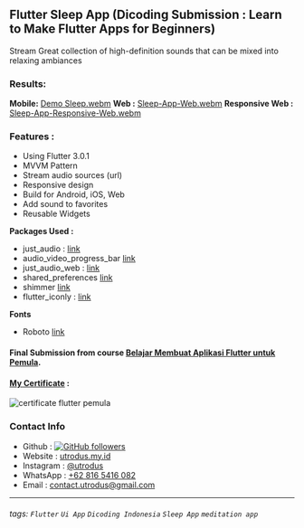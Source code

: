 ## Flutter Sleep App (Dicoding Submission : Learn to Make Flutter Apps for Beginners)
Stream Great collection of high-definition sounds that can be mixed into relaxing ambiances

### Results:
**Mobile:**
[Demo Sleep.webm](https://user-images.githubusercontent.com/24326642/181683150-56d0900b-143a-4810-97ce-4022576a536b.webm)
**Web :**
[Sleep-App-Web.webm](https://user-images.githubusercontent.com/24326642/181690163-ac6ce1d3-7471-46c0-8f6a-ec342f7d7ea0.webm)
**Responsive Web :**
[Sleep-App-Responsive-Web.webm](https://user-images.githubusercontent.com/24326642/181690203-a2138b36-7b5d-4d06-85cd-4f5989c0e67c.webm)

### Features : 
- Using Flutter 3.0.1
- MVVM Pattern
- Stream audio sources (url)
- Responsive design 
- Build for Android, iOS, Web
- Add sound to favorites
- Reusable Widgets

**Packages Used :**
- just_audio : [link](https://pub.dev/packages/just_audio)
- audio_video_progress_bar [link](https://pub.dev/packages/audio_video_progress_bar)
- just_audio_web : [link](https://pub.dev/packages/just_audio_web)
- shared_preferences [link](https://pub.dev/packages/shared_preferences)
- shimmer [link](https://pub.dev/packages/shimmer)
- flutter_iconly : [link](https://pub.dev/packages/flutter_iconly)

**Fonts**
- Roboto [link](https://fonts.google.com/specimen/Roboto?query=roboto)

#### Final Submission from course [Belajar Membuat Aplikasi Flutter untuk Pemula](https://www.dicoding.com/academies/159).
#### [My Certificate](https://www.dicoding.com/certificates/0LZ019MYKP65) : 
![certificate flutter pemula](https://user-images.githubusercontent.com/24326642/181682739-112c0aa8-f995-4130-aecb-4064283af8ba.png)

### Contact Info
- Github : [![GitHub followers](https://img.shields.io/github/followers/utrodus.svg?style=social&label=Follow&maxAge=2592000)](https://github.com/utrodus?tab=followers) 
- Website : [utrodus.my.id](https://utrodus.my.id)
- Instagram : [@utrodus](https://www.instagram.com/utrodus)
- WhatsApp : [+62 816 5416 082](https://wa.me/628165416082)
- Email : [contact.utrodus@gmail.com](mailto:contact.utrodus@gmail.com)

---

###### tags: `Flutter` `Ui App` `Dicoding Indonesia` `Sleep App` `meditation app`
